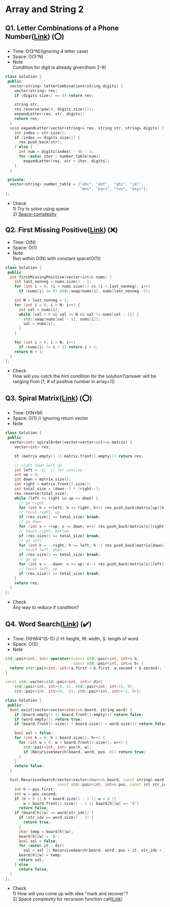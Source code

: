 # Array and String 2

## Q1. Letter Combinations of a Phone Number([Link](https://leetcode.com/problems/letter-combinations-of-a-phone-number/)) (:o:)

- Time: O(3^N)(ignoring 4 letter case)
- Space: O(3^N)
- Note <br/> Condition for digit is already given(from 2-9)
```cpp
class Solution {
 public:
  vector<string> letterCombinations(string digits) {
    vector<string> res;
    if (digits.size() == 0) return res;

    string str;
    res.reserve(pow(4, digits.size()));
    expandLetter(res, str, digits);
    return res;
  }
  void expandLetter(vector<string>& res, string str, string& digits) {
    int index = str.size();
    if (index == digits.size()) {
      res.push_back(str);
    } else {
      int num = digits[index] - 48 - 2;
      for (auto& iter : number_table[num])
        expandLetter(res, str + iter, digits);
    }
  }

 private:
  vector<string> number_table = {"abc", "def",  "ghi", "jkl",
                                 "mno", "pqrs", "tuv", "wxyz"};
};
```
- Check <br/> 1) Try to solve using queue <br/> 2) [Space-complexity](https://cs.stackexchange.com/questions/83574/does-space-complexity-analysis-usually-include-output-space)

## Q2. First Missing Positive([Link](https://leetcode.com/problems/first-missing-positive/)) (:x:)

- Time: O(N)
- Space: O(1)
- Note <br/> Run within O(N) with constant space(O(1))
```cpp
class Solution {
 public:
  int firstMissingPositive(vector<int>& nums) {
    int last_nonneg = nums.size() - 1;
    for (int i = 0; (i < nums.size()) && (i < last_nonneg); i++)
      if (nums[i] <= 0) std::swap(nums[i], nums[last_nonneg--]);

    int N = last_nonneg + 1;
    for (int i = 0; i < N; i++) {
      int val = nums[i];
      while (val > 0 && val <= N && val != nums[val - 1]) {
        std::swap(nums[val - 1], nums[i]);
        val = nums[i];
      }
    }

    for (int i = 0; i < N; i++)
      if (nums[i] != i + 1) return i + 1;
    return N + 1;
  }
};
```
- Check <br/> How will you catch the hint condition for the solution?(answer will be ranging from [1, # of positive number in array+1]) 

## Q3. Spiral Matrix([Link](https://leetcode.com/problems/spiral-matrix/)) (:o:)

- Time: O(N*M)
- Space: O(1) // ignoring return vector
- Note <br/>
```cpp
class Solution {
 public:
  vector<int> spiralOrder(vector<vector<int>>& matrix) {
    vector<int> res;

    if (matrix.empty() || matrix.front().empty()) return res;

    // right down left up
    int left = -1;  // for concise
    int up = 0;
    int down = matrix.size();
    int right = matrix.front().size();
    int total_size = (down--) * (right--);
    res.reserve(total_size);
    while (left <= right && up <= down) {
      // go right
      for (int h = ++left; h <= right; h++) res.push_back(matrix[up][h]);
      // touch right, up
      if (res.size() == total_size) break;
      // go down
      for (int v = ++up; v <= down; v++) res.push_back(matrix[v][right]);
      // touch right, bottom
      if (res.size() == total_size) break;
      // go left
      for (int h = --right; h >= left; h--) res.push_back(matrix[down][h]);
      // touch left, down
      if (res.size() == total_size) break;
      // go up
      for (int v = --down; v >= up; v--) res.push_back(matrix[v][left]);
      // touch left, up
      if (res.size() == total_size) break;
    }
    return res;
  }
};
```
- Check <br/> Any way to reduce if condition?

## Q4. Word Search([Link](https://leetcode.com/problems/word-search/)) (:heavy_check_mark:)
- Time: O(H*W*4^(S-1)) // H: height, W: width, S: length of word
- Space: O(S)
- Note <br/>
```cpp
std::pair<int, int> operator+(const std::pair<int, int>& a,
                              const std::pair<int, int>& b) {
  return std::pair<int, int>(a.first + b.first, a.second + b.second);
}

const std::vector<std::pair<int, int>> dir{
    std::pair<int, int>(0, 1), std::pair<int, int>(1, 0),
    std::pair<int, int>(0, -1), std::pair<int, int>(-1, 0)};

class Solution {
 public:
  bool exist(vector<vector<char>>& board, string word) {
    if (board.empty() || board.front().empty()) return false;
    if (word.empty()) return true;
    if (board.front().size() * board.size() < word.size()) return false;

    bool sol = false;
    for (int h = 0; h < board.size(); h++) {
      for (int w = 0; w < board.front().size(); w++) {
        std::pair<int, int> pos(h, w);
        if (RecursiveSearch(board, word, pos, 0)) return true;
      }
    }
    return false;
  }

  bool RecursiveSearch(vector<vector<char>>& board, const string& word,
                       const std::pair<int, int>& pos, const int str_idx) {
    int h = pos.first;
    int w = pos.second;
    if (h < 0 || h > board.size() - 1 || w < 0 ||
        w > board.front().size() - 1 || board[h][w] == '0')
      return false;
    if (board[h][w] == word[str_idx]) {
      if (str_idx == word.size() - 1) {
        return true;
      }
      char temp = board[h][w];
      board[h][w] = '0';
      bool sol = false;
      for (auto& it : dir)
        sol = sol || RecursiveSearch(board, word, pos + it, str_idx + 1);
      board[h][w] = temp;
      return sol;
    } else
      return false;
  }
};
```
- Check <br/> 1) How will you come up with idea "mark and recover"?
<br/> 2) Space complexity for recursion function call([Link](https://stackoverflow.com/questions/43298938/space-complexity-of-recursive-function))

